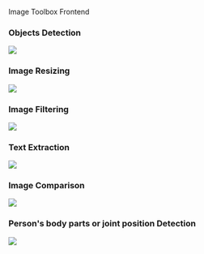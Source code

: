 Image Toolbox Frontend

### Objects Detection
<img src="https://storage.googleapis.com/buildship-vos7yw-europe-west1/uploaded-files/obj_det.gif">

### Image Resizing
<img src="https://storage.googleapis.com/buildship-vos7yw-europe-west1/uploaded-files/rsz.gif">

### Image Filtering
<img src="https://storage.googleapis.com/buildship-vos7yw-europe-west1/uploaded-files/flt.gif">

### Text Extraction
<img src="https://storage.googleapis.com/buildship-vos7yw-europe-west1/uploaded-files/txt_ext.gif">

### Image Comparison
<img src="https://storage.googleapis.com/buildship-vos7yw-europe-west1/uploaded-files/cmp.gif">

### Person's body parts or joint position Detection  
<img src="https://storage.googleapis.com/buildship-vos7yw-europe-west1/uploaded-files/op_det.gif">